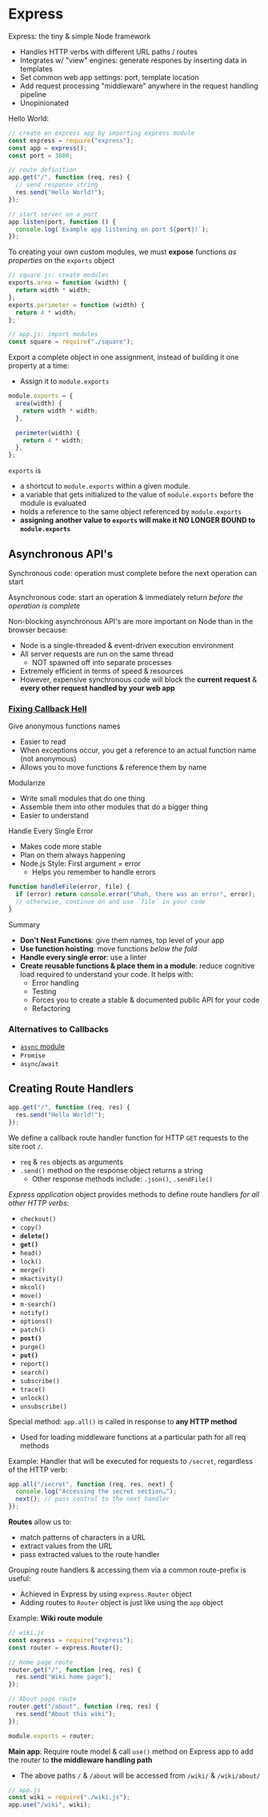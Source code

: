 # Express

Express: the tiny & simple Node framework

- Handles HTTP verbs with different URL paths / routes
- Integrates w/ "view" engines: generate respones by inserting data in templates
- Set common web app settings: port, template location
- Add request processing "middleware" anywhere in the request handling pipeline
- Unopinionated

Hello World:

```js
// create an express app by importing express module
const express = require("express");
const app = express();
const port = 3000;

// route definition
app.get("/", function (req, res) {
  // send response string
  res.send("Hello World!");
});

// start server on a port
app.listen(port, function () {
  console.log(`Example app listening on port ${port}!`);
});
```

To creating your own custom modules, we must **expose** functions _as properties_ on the `exports` object

```js
// square.js: create modules
exports.area = function (width) {
  return width * width;
};
exports.perimeter = function (width) {
  return 4 * width;
};

// app.js: import modules
const square = require("./square");
```

Export a complete object in one assignment, instead of building it one property at a time:

- Assign it to `module.exports`

```js
module.exports = {
  area(width) {
    return width * width;
  },

  perimeter(width) {
    return 4 * width;
  },
};
```

`exports` is

- a shortcut to `module.exports` within a given module.
- a variable that gets initialized to the value of `module.exports` before the module is evaluated
- holds a reference to the same object referenced by `module.exports`
- **assigning another value to `exports` will make it NO LONGER BOUND to `module.exports`**

## Asynchronous API's

Synchronous code: operation must complete before the next operation can start

Asynchronous code: start an operation & immediately return _before the operation is complete_

Non-blocking asynchronous API's are more important on Node than in the browser because:

- Node is a single-threaded & event-driven execution environment
- All server requests are run on the same thread
  - NOT spawned off into separate processes
- Extremely efficient in terms of speed & resources
- However, expensive synchronous code will block the **current request** & **every other request handled by your web app**

### [**Fixing Callback Hell**](http://callbackhell.com/)

Give anonymous functions names

- Easier to read
- When exceptions occur, you get a reference to an actual function name (not anonymous)
- Allows you to move functions & reference them by name

Modularize

- Write small modules that do one thing
- Assemble them into other modules that do a bigger thing
- Easier to understand

Handle Every Single Error

- Makes code more stable
- Plan on them always happening
- Node.js Style: First argument = error
  - Helps you remember to handle errors

```js
function handleFile(error, file) {
  if (error) return console.error("Uhoh, there was an error", error);
  // otherwise, continue on and use `file` in your code
}
```

Summary

- **Don't Nest Functions**: give them names, top level of your app
- **Use function hoisting**: move functions _below the fold_
- **Handle every single error**: use a linter
- **Create reusable functions & place them in a module**: reduce cognitive load required to understand your code. It helps with:
  - Error handling
  - Testing
  - Forces you to create a stable & documented public API for your code
  - Refactoring

### Alternatives to Callbacks

- [`async` module](https://www.npmjs.com/package/async)
- `Promise`
- `async`/`await`

## Creating Route Handlers

```js
app.get("/", function (req, res) {
  res.send("Hello World!");
});
```

We define a callback route handler function for HTTP `GET` requests to the site root `/`.

- `req` & `res` objects as arguments
- `.send()` method on the response object returns a string
  - Other response methods include: `.json()`, `.sendFile()`

_Express application_ object provides methods to define route handlers _for all other HTTP verbs_:

- `checkout()`
- `copy()`
- **`delete()`**
- **`get()`**
- `head()`
- `lock()`
- `merge()`
- `mkactivity()`
- `mkcol()`
- `move()`
- `m-search()`
- `notify()`
- `options()`
- `patch()`
- **`post()`**
- `purge()`
- **`put()`**
- `report()`
- `search()`
- `subscribe()`
- `trace()`
- `unlock()`
- `unsubscribe()`

Special method: `app.all()` is called in response to **any HTTP method**

- Used for loading middleware functions at a particular path for all req methods

Example: Handler that will be executed for requests to `/secret`, regardless of the HTTP verb:

```js
app.all("/secret", function (req, res, next) {
  console.log("Accessing the secret section…");
  next(); // pass control to the next handler
});
```

**Routes** allow us to:

- match patterns of characters in a URL
- extract values from the URL
- pass extracted values to the route handler

Grouping route handlers & accessing them via a common route-prefix is useful:

- Achieved in Express by using `express.Router` object
- Adding routes to `Router` object is just like using the `app` object

Example: **Wiki route module**

```js
// wiki.js
const express = require("express");
const router = express.Router();

// Home page route
router.get("/", function (req, res) {
  res.send("Wiki home page");
});

// About page route
router.get("/about", function (req, res) {
  res.send("About this wiki");
});

module.exports = router;
```

**Main app**: Require route model & call `use()` method on Express app to add the router to **the middleware handling path**

- The above paths `/` & `/about` will be accessed from `/wiki/` & `/wiki/about/`

```js
// app.js
const wiki = require("./wiki,js");
app.use("/wiki", wiki);
```
